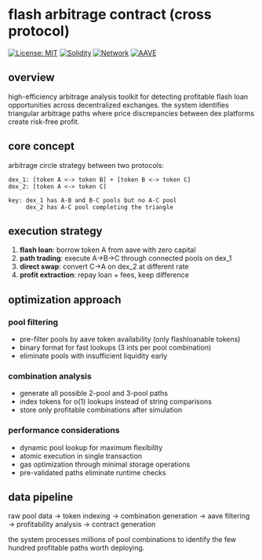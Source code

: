 # flash arbitrage contract (cross protocol)

[![License: MIT](https://img.shields.io/badge/License-MIT-black.svg)](https://opensource.org/licenses/MIT)
[![Solidity](https://img.shields.io/badge/Solidity-%5E0.8.0-black.svg)](https://docs.soliditylang.org/)
[![Network](https://img.shields.io/badge/Network-Ethereum-black.svg)](https://ethereum.org/)
[![AAVE](https://img.shields.io/badge/Flash%20Loans-AAVE-black.svg)](https://aave.com/)

## overview

high-efficiency arbitrage analysis toolkit for detecting profitable flash loan opportunities across decentralized exchanges.
the system identifies triangular arbitrage paths where price discrepancies between dex platforms create risk-free profit.

## core concept

arbitrage circle strategy between two protocols:

```
dex_1: [token A <-> token B] + [token B <-> token C]
dex_2: [token A <-> token C]

key: dex_1 has A-B and B-C pools but no A-C pool
     dex_2 has A-C pool completing the triangle
```

## execution strategy

1. **flash loan**: borrow token A from aave with zero capital
2. **path trading**: execute A→B→C through connected pools on dex_1
3. **direct swap**: convert C→A on dex_2 at different rate
4. **profit extraction**: repay loan + fees, keep difference

## optimization approach

### pool filtering
- pre-filter pools by aave token availability (only flashloanable tokens)
- binary format for fast lookups (3 ints per pool combination)
- eliminate pools with insufficient liquidity early

### combination analysis
- generate all possible 2-pool and 3-pool paths
- index tokens for o(1) lookups instead of string comparisons
- store only profitable combinations after simulation

### performance considerations
- dynamic pool lookup for maximum flexibility
- atomic execution in single transaction
- gas optimization through minimal storage operations
- pre-validated paths eliminate runtime checks

## data pipeline

raw pool data → token indexing → combination generation → aave filtering → profitability analysis → contract generation

the system processes millions of pool combinations to identify the few hundred profitable paths worth deploying.
